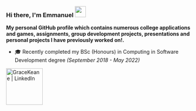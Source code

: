 ### Hi there, I'm Emmanuel <img src="https://raw.githubusercontent.com/MartinHeinz/MartinHeinz/master/wave.gif" width="30px">

<b>My personal GitHub profile which contains numerous college applications and games, assignments, group development projects, presentations and personal projects I have  previously worked on!.</b>

- 🎓 Recently completed my BSc (Honours) in Computing in Software Development degree <i>(September 2018 - May 2022)</i>

[<img align="left" alt="GraceKeane | LinkedIn" width="100px" src="https://cdn4.iconfinder.com/data/icons/flat-brand-logo-2/512/linkedin-256.png" />][LinkedIn]

[LinkedIn]: https://www.linkedin.com/in/emmanuel-osabuehien-55708b23a/
